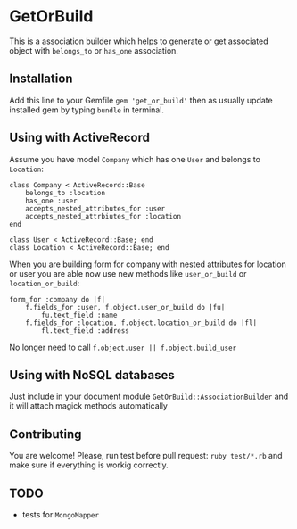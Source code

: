 # GetOrBuild

This is a association builder which helps to generate or get associated object with `belongs_to` or `has_one` association.

## Installation

Add this line to your Gemfile
`gem 'get_or_build'`
then as usually update installed gem by typing `bundle` in terminal.

## Using with ActiveRecord

Assume you have model `Company` which has one `User` and belongs to `Location`:

	class Company < ActiveRecord::Base
		belongs_to :location
		has_one :user
		accepts_nested_attributes_for :user
		accepts_nested_attrbiutes_for :location
	end
	
	class User < ActiveRecord::Base; end
	class Location < ActiveRecord::Base; end

When you are building form for company with nested attributes for location or user you are able now use new methods like `user_or_build` or `location_or_build`:

	form_for :company do |f|
		f.fields_for :user, f.object.user_or_build do |fu|
			fu.text_field :name
		f.fields_for :location, f.object.location_or_build do |fl|
			fl.text_field :address
			
No longer need to call `f.object.user || f.object.build_user`

## Using with NoSQL databases

Just include in your document module `GetOrBuild::AssociationBuilder` and it will attach magick methods automatically

## Contributing
You are welcome! Please, run test before pull request: `ruby test/*.rb` and make sure if everything is workig correctly.

## TODO
* tests for `MongoMapper`
